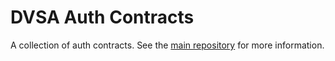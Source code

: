 [main]: https://github.com/dvsa/contracts 
DVSA Auth Contracts
===================

A collection of auth contracts. See the [main repository][main] for more information.
